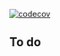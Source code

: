 [![codecov](https://codecov.io/gh/AlahmadiQ8/connect-4/branch/master/graph/badge.svg)](https://codecov.io/gh/AlahmadiQ8/connect-4)

## To do
